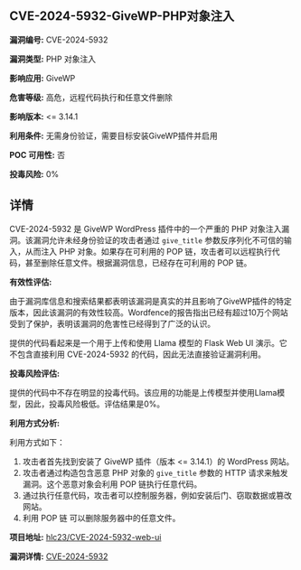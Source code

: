 ## CVE-2024-5932-GiveWP-PHP对象注入

**漏洞编号:** CVE-2024-5932

**漏洞类型:** PHP 对象注入

**影响应用:** GiveWP

**危害等级:** 高危，远程代码执行和任意文件删除

**影响版本:** <= 3.14.1

**利用条件:** 无需身份验证，需要目标安装GiveWP插件并启用

**POC 可用性:** 否

**投毒风险:** 0%

## 详情

CVE-2024-5932 是 GiveWP WordPress 插件中的一个严重的 PHP 对象注入漏洞。该漏洞允许未经身份验证的攻击者通过 `give_title` 参数反序列化不可信的输入，从而注入 PHP 对象。如果存在可利用的 POP 链，攻击者可以远程执行代码，甚至删除任意文件。根据漏洞信息，已经存在可利用的 POP 链。

**有效性评估:**

由于漏洞库信息和搜索结果都表明该漏洞是真实的并且影响了GiveWP插件的特定版本，因此该漏洞的有效性较高。Wordfence的报告指出已经有超过10万个网站受到了保护，表明该漏洞的危害性已经得到了广泛的认识。

提供的代码看起来是一个用于上传和使用 Llama 模型的 Flask Web UI 演示。它不包含直接利用 CVE-2024-5932 的代码，因此无法直接验证漏洞利用。

**投毒风险评估:**

提供的代码中不存在明显的投毒代码。该应用的功能是上传模型并使用Llama模型，因此，投毒风险极低。评估结果是0%。

**利用方式分析:**

利用方式如下：

1.  攻击者首先找到安装了 GiveWP 插件（版本 <= 3.14.1）的 WordPress 网站。
2.  攻击者通过构造包含恶意 PHP 对象的 `give_title` 参数的 HTTP 请求来触发漏洞。这个恶意对象会利用 POP 链执行任意代码。
3.  通过执行任意代码，攻击者可以控制服务器，例如安装后门、窃取数据或篡改网站。
4. 利用 POP 链 可以删除服务器中的任意文件。


**项目地址:** [hlc23/CVE-2024-5932-web-ui](https://github.com/hlc23/CVE-2024-5932-web-ui)

**漏洞详情:** [CVE-2024-5932](https://nvd.nist.gov/vuln/detail/CVE-2024-5932)